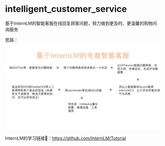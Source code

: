 # intelligent_customer_service
基于InternLM的智能客服在线回复顾客问题，努力做到更及时、更温馨的购物问询服务

思路：
![思路](./基于InternLM的电商智能客服.jpg)

InternLM的学习链接🔗：https://github.com/InternLM/Tutorial
